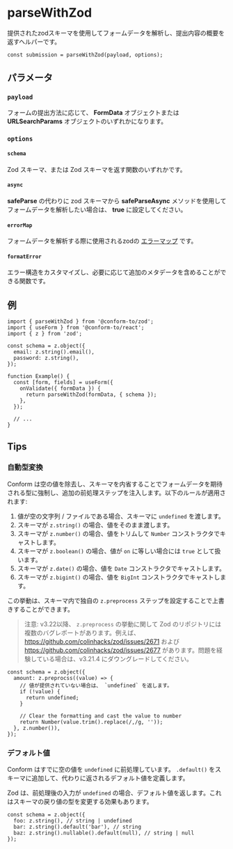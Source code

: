 # parseWithZod

提供されたzodスキーマを使用してフォームデータを解析し、提出内容の概要を返すヘルパーです。

```tsx
const submission = parseWithZod(payload, options);
```

## パラメータ

### `payload`

フォームの提出方法に応じて、 **FormData** オブジェクトまたは **URLSearchParams** オブジェクトのいずれかになります。

### `options`

#### `schema`

Zod スキーマ、または Zod スキーマを返す関数のいずれかです。

#### `async`

**safeParse** の代わりに zod スキーマから **safeParseAsync** メソッドを使用してフォームデータを解析したい場合は、 **true** に設定してください。

#### `errorMap`

フォームデータを解析する際に使用されるzodの [エラーマップ](https://github.com/colinhacks/zod/blob/master/ERROR_HANDLING.md#contextual-error-map) です。

#### `formatError`

エラー構造をカスタマイズし、必要に応じて追加のメタデータを含めることができる関数です。

## 例

```tsx
import { parseWithZod } from '@conform-to/zod';
import { useForm } from '@conform-to/react';
import { z } from 'zod';

const schema = z.object({
  email: z.string().email(),
  password: z.string(),
});

function Example() {
  const [form, fields] = useForm({
    onValidate({ formData }) {
      return parseWithZod(formData, { schema });
    },
  });

  // ...
}
```

## Tips

### 自動型変換

Conform は空の値を除去し、スキーマを内省することでフォームデータを期待される型に強制し、追加の前処理ステップを注入します。以下のルールが適用されます:

1. 値が空の文字列 / ファイルである場合、スキーマに `undefined` を渡します。
2. スキーマが `z.string()` の場合、値をそのまま渡します。
3. スキーマが `z.number()` の場合、値をトリムして `Number` コンストラクタでキャストします。
4. スキーマが `z.boolean()` の場合、値が `on` に等しい場合には `true` として扱います。
5. スキーマが `z.date()` の場合、値を `Date` コンストラクタでキャストします。
6. スキーマが `z.bigint()` の場合、値を `BigInt` コンストラクタでキャストします。

この挙動は、スキーマ内で独自の `z.preprocess` ステップを設定することで上書きすることができます。

> 注意: v3.22以降、 `z.preprocess` の挙動に関して Zod のリポジトリには複数のバグレポートがあります。例えば、 https://github.com/colinhacks/zod/issues/2671 および <br> https://github.com/colinhacks/zod/issues/2677 があります。問題を経験している場合は、v3.21.4 にダウングレードしてください。

```tsx
const schema = z.object({
  amount: z.preprocss((value) => {
    // 値が提供されていない場合は、 `undefined` を返します。
    if (!value) {
      return undefined;
    }

    // Clear the formatting and cast the value to number
    return Number(value.trim().replace(/,/g, ''));
  }, z.number()),
});
```

### デフォルト値

Conform はすでに空の値を `undefined` に前処理しています。 `.default()` をスキーマに追加して、代わりに返されるデフォルト値を定義します。

Zod は、前処理後の入力が `undefined` の場合、デフォルト値を返します。これはスキーマの戻り値の型を変更する効果もあります。

```tsx
const schema = z.object({
  foo: z.string(), // string | undefined
  bar: z.string().default('bar'), // string
  baz: z.string().nullable().default(null), // string | null
});
```
